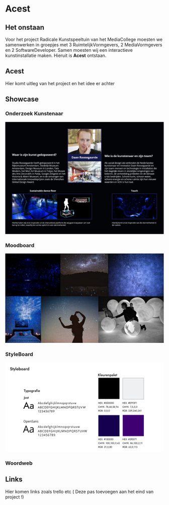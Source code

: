# Acest



## Het onstaan

Voor het project Radicale Kunstspeeltuin van het MediaCollege moesten we samenwerken in groepjes met 3 RuimtelijkVormgevers, 2 MediaVormgevers en 2 SoftwareDeveloper. Samen moesten wij een interactieve kunstinstallatie maken. Hieruit is **Acest** ontstaan.

## **Acest**
Hier komt uitleg van het project en het idee er achter

## Showcase

### Onderzoek Kunstenaar

![alt text](img/onderzoek-kunstenaar.png)

### Moodboard

![alt text](img/Moodboard.png)

### StyleBoard

![alt text](img/Styleboard.png)

### Woordweb




## Links

Hier komen links zoals trello etc ( Deze pas toevoegen aan het eind van project !)